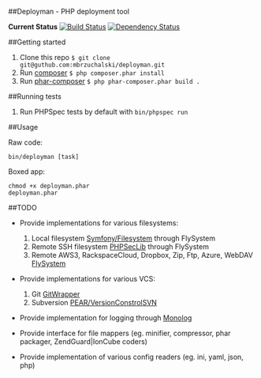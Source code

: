 ##Deployman - PHP deployment tool

**Current Status**
[![Build Status](https://drone.io/github.com/mbrzuchalski/deployman/status.png)](https://drone.io/github.com/mbrzuchalski/deployman/latest)
[![Dependency Status](https://gemnasium.com/mbrzuchalski/deployman.svg)](https://gemnasium.com/mbrzuchalski/deployman)


##Getting started

1. Clone this repo `$ git clone git@guthub.com:mbrzuchalski/deployman.git`
2. Run [composer](http://getcomposer.org/) `$ php composer.phar install`
2. Run [phar-composer](https://github.com/clue/phar-composer) `$ php phar-composer.phar build .`

##Running tests

1. Run PHPSpec tests by default with `bin/phpspec run`

##Usage

Raw code:
```
bin/deployman [task]
```

Boxed app:
```
chmod +x deployman.phar
deployman.phar
```

##TODO

* Provide implementations for various filesystems:
  1. Local filesystem [Symfony/Filesystem](https://github.com/symfony/Filesystem) through FlySystem
  2. Remote SSH filesystem [PHPSecLib](https://github.com/phpseclib/phpseclib) through FlySystem
  3. Remote AWS3, RackspaceCloud, Dropbox, Zip, Ftp, Azure, WebDAV [FlySystem](https://github.com/thephpleague/flysystem)

* Provide implementations for various VCS:
  1. Git [GitWrapper](https://github.com/cpliakas/git-wrapper)
  2. Subversion [PEAR/VersionConstrolSVN](https://packagist.org/packages/pear/versioncontrol_svn)

* Provide implementation for logging through [Monolog](https://github.com/Seldaek/monolog)
* Provide interface for file mappers (eg. minifier, compressor, phar packager, ZendGuard|IonCube coders)
* Provide implementation of various config readers (eg. ini, yaml, json, php)
